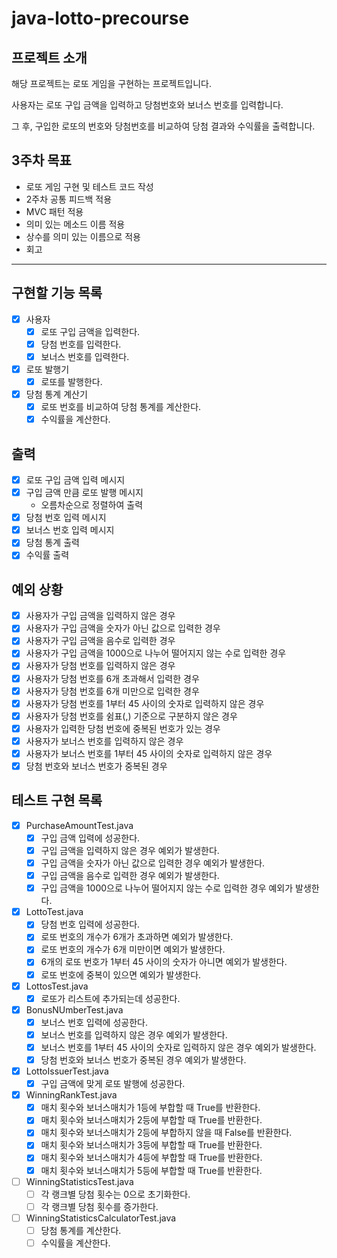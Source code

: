 # java-lotto-precourse

## 프로젝트 소개

해당 프로젝트는 로또 게임을 구현하는 프로젝트입니다.

사용자는 로또 구입 금액을 입력하고 당첨번호와 보너스 번호를 입력합니다.

그 후, 구입한 로또의 번호와 당첨번호를 비교하여 당첨 결과와 수익률을 출력합니다.

## 3주차 목표

- 로또 게임 구현 및 테스트 코드 작성
- 2주차 공통 피드백 적용
- MVC 패턴 적용
- 의미 있는 메소드 이름 적용
- 상수를 의미 있는 이름으로 적용
- 회고

---

## 구현할 기능 목록

- [x] 사용자
    - [x] 로또 구입 금액을 입력한다.
    - [x] 당첨 번호를 입력한다.
    - [x] 보너스 번호를 입력한다.
- [x] 로또 발행기
    - [x] 로또를 발행한다.
- [x] 당첨 통계 계산기
    - [x] 로또 번호를 비교하여 당첨 통계를 계산한다.
    - [x] 수익률을 계산한다.

## 출력

- [x] 로또 구입 금액 입력 메시지
- [x] 구입 금액 만큼 로또 발행 메시지
    - 오름차순으로 정렬하여 출력
- [x] 당첨 번호 입력 메시지
- [x] 보너스 번호 입력 메시지
- [x] 당첨 통계 출력
- [x] 수익률 출력

## 예외 상황

- [x] 사용자가 구입 금액을 입력하지 않은 경우
- [x] 사용자가 구입 금액을 숫자가 아닌 값으로 입력한 경우
- [x] 사용자가 구입 금액을 음수로 입력한 경우
- [x] 사용자가 구입 금액을 1000으로 나누어 떨어지지 않는 수로 입력한 경우
- [x] 사용자가 당첨 번호를 입력하지 않은 경우
- [x] 사용자가 당첨 번호를 6개 초과해서 입력한 경우
- [x] 사용자가 당첨 번호를 6개 미만으로 입력한 경우
- [x] 사용자가 당첨 번호를 1부터 45 사이의 숫자로 입력하지 않은 경우
- [x] 사용자가 당첨 번호를 쉼표(,) 기준으로 구분하지 않은 경우
- [x] 사용자가 입력한 당첨 번호에 중복된 번호가 있는 경우
- [x] 사용자가 보너스 번호를 입력하지 않은 경우
- [x] 사용자가 보너스 번호를 1부터 45 사이의 숫자로 입력하지 않은 경우
- [x] 당첨 번호와 보너스 번호가 중복된 경우

## 테스트 구현 목록

- [x] PurchaseAmountTest.java
    - [x] 구입 금액 입력에 성공한다.
    - [x] 구입 금액을 입력하지 않은 경우 예외가 발생한다.
    - [x] 구입 금액을 숫자가 아닌 값으로 입력한 경우 예외가 발생한다.
    - [x] 구입 금액을 음수로 입력한 경우 예외가 발생한다.
    - [x] 구입 금액을 1000으로 나누어 떨어지지 않는 수로 입력한 경우 예외가 발생한다.

- [x] LottoTest.java
    - [x] 당첨 번호 입력에 성공한다.
    - [x] 로또 번호의 개수가 6개가 초과하면 예외가 발생한다.
    - [x] 로또 번호의 개수가 6개 미만이면 예외가 발생한다.
    - [x] 6개의 로또 번호가 1부터 45 사이의 숫자가 아니면 예외가 발생한다.
    - [x] 로또 번호에 중복이 있으면 예외가 발생한다.

- [x] LottosTest.java
    - [x] 로또가 리스트에 추가되는데 성공한다.

- [x] BonusNUmberTest.java
    - [x] 보너스 번호 입력에 성공한다.
    - [x] 보너스 번호를 입력하지 않은 경우 예외가 발생한다.
    - [x] 보너스 번호를 1부터 45 사이의 숫자로 입력하지 않은 경우 예외가 발생한다.
    - [x] 당첨 번호와 보너스 번호가 중복된 경우 예외가 발생한다.

- [x] LottoIssuerTest.java
    - [x] 구입 금액에 맞게 로또 발행에 성공한다.

- [x] WinningRankTest.java
    - [x] 매치 횟수와 보너스매치가 1등에 부합할 때 True를 반환한다.
    - [x] 매치 횟수와 보너스매치가 2등에 부합할 때 True를 반환한다.
    - [x] 매치 횟수와 보너스매치가 2등에 부합하지 않을 때 False를 반환한다.
    - [x] 매치 횟수와 보너스매치가 3등에 부합할 때 True를 반환한다.
    - [x] 매치 횟수와 보너스매치가 4등에 부합할 때 True를 반환한다.
    - [x] 매치 횟수와 보너스매치가 5등에 부합할 때 True를 반환한다.

- [ ] WinningStatisticsTest.java
    - [ ] 각 랭크별 당첨 횟수는 0으로 초기화한다.
    - [ ] 각 랭크별 당첨 횟수를 증가한다.

- [ ] WinningStatisticsCalculatorTest.java
    - [ ] 당첨 통계를 계산한다.
    - [ ] 수익률을 계산한다.